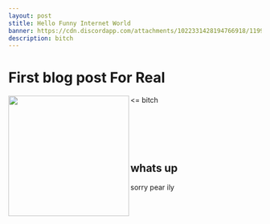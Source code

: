 ```yaml
---
layout: post
stitle: Hello Funny Internet World
banner: https://cdn.discordapp.com/attachments/1022331428194766918/1199795712263733338/image0.jpg?ex=66295b54&is=6616e654&hm=03de7ebb2685fd50a552ceffb1c1887ed25966243a3953903c194e7766ab009d&
description: bitch
---
```


# First blog post For Real

<img align="left" class="leftal" width="240px" src="https://cdn.discordapp.com/attachments/1022331428194766918/1199795712263733338/image0.jpg?ex=66295b54&is=6616e654&hm=03de7ebb2685fd50a552ceffb1c1887ed25966243a3953903c194e7766ab009d&">
<= bitch <br> <br> <br> <br> <br> <br> 

## whats up

sorry pear ily <br> <br>